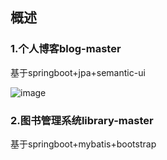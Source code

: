 ## 概述

### 1.个人博客blog-master

基于springboot+jpa+semantic-ui

![image](https://user-images.githubusercontent.com/101373229/159656482-e14370dd-ea2c-4354-b8b7-9f9e5bd9c99d.png)


### 2.图书管理系统library-master

基于springboot+mybatis+bootstrap
